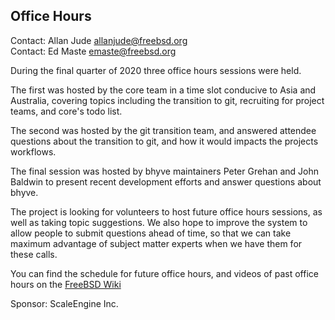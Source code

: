 ## Office Hours ##

Contact: Allan Jude <allanjude@freebsd.org>  
Contact: Ed Maste <emaste@freebsd.org>  

During the final quarter of 2020 three office hours sessions were held.

The first was hosted by the core team in a time slot conducive to Asia and
Australia, covering topics including the transition to git, recruiting for
project teams, and core's todo list.

The second was hosted by the git transition team, and answered attendee
questions about the transition to git, and how it would impacts the projects
workflows.

The final session was hosted by bhyve maintainers Peter Grehan and John Baldwin
to present recent development efforts and answer questions about bhyve.

The project is looking for volunteers to host future office hours sessions, as
well as taking topic suggestions. We also hope to improve the system to allow people
to submit questions ahead of time, so that we can take maximum advantage of
subject matter experts when we have them for these calls.

You can find the schedule for future office hours, and videos of past
office hours on the [FreeBSD Wiki](https://wiki.freebsd.org/OfficeHours)

Sponsor: ScaleEngine Inc.
